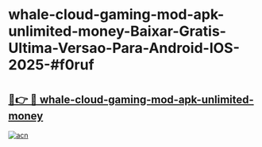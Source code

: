 # whale-cloud-gaming-mod-apk-unlimited-money-Baixar-Gratis-Ultima-Versao-Para-Android-IOS-2025-#f0ruf

# <h2><a href="https://ainizakaria.my?title=whale-cloud-gaming-mod-apk-unlimited-money&ref=24M">🔗👉 🔴 whale-cloud-gaming-mod-apk-unlimited-money</a></h2>

[![acn](https://github.com/user-attachments/assets/0f9c940e-d8b0-45ae-aac7-cd30a18b3e1c)](https://ainizakaria.my?title=whale-cloud-gaming-mod-apk-unlimited-money&ref=24M)

